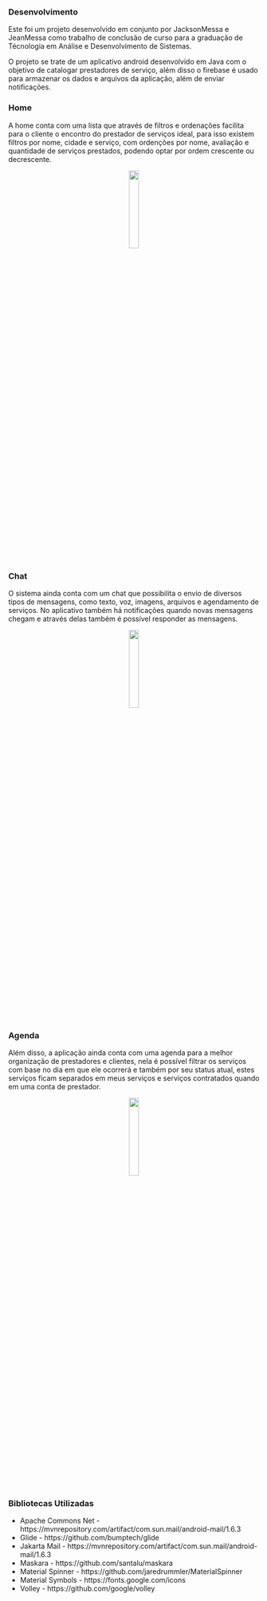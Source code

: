 <h3>Desenvolvimento</h3>

Este foi um projeto desenvolvido em conjunto por JacksonMessa e JeanMessa como trabalho de conclusão de curso para a graduação de Técnologia em Análise e Desenvolvimento de Sistemas.

O projeto se trate de um aplicativo android desenvolvido em Java com o objetivo de catalogar prestadores de serviço, além disso o firebase é usado para armazenar os dados e arquivos da aplicação, além de enviar notificações.

<h3>Home</h3>

  A home conta com uma lista que através de filtros e ordenações facilita para o cliente o encontro do prestador de serviços ideal, para isso existem filtros por nome, cidade e serviço, com ordenções por nome, avaliação e quantidade de serviços prestados, podendo optar por ordem crescente ou decrescente.
<p align="center">
<img src="https://github.com/user-attachments/assets/aee4c6e4-7837-4308-a46f-8e69e9f055d7" width="20%" >
</p>

<h3>Chat</h3>

O sistema ainda conta com um chat que possibilita o envio de diversos tipos de mensagens, como texto, voz, imagens, arquivos e agendamento de serviços. No aplicativo também há notificações quando novas mensagens chegam e através delas também é possível responder as mensagens.

<p align="center">
<img src="https://github.com/user-attachments/assets/740d5f05-b05f-4507-a65d-1e00a28c8d93" width="20%" >
</p>

<h3>Agenda</h3>

Além disso, a aplicação ainda conta com uma agenda para a melhor organização de prestadores  e clientes, nela é possível filtrar os serviços com base no dia em que ele ocorrerá e também por seu status atual, estes serviços ficam separados em meus serviços e serviços contratados quando em uma conta de prestador.
<p align="center">
<img src="https://github.com/user-attachments/assets/525d114d-c35b-4f1f-b539-041919b4cfd6" width="20%" >
</p>

<h3>Bibliotecas Utilizadas</h3>

<ul>
  <li>Apache Commons Net - https://mvnrepository.com/artifact/com.sun.mail/android-mail/1.6.3</li>
  <li>Glide - https://github.com/bumptech/glide</li>
  <li>Jakarta Mail - https://mvnrepository.com/artifact/com.sun.mail/android-mail/1.6.3</li>
  <li>Maskara - https://github.com/santalu/maskara</li>
  <li>Material Spinner - https://github.com/jaredrummler/MaterialSpinner</li>
  <li>Material Symbols - https://fonts.google.com/icons</li> 
  <li>Volley - https://github.com/google/volley</li>
</ul>
